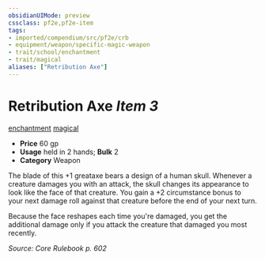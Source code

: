 ```yaml
---
obsidianUIMode: preview
cssclass: pf2e,pf2e-item
tags:
- imported/compendium/src/pf2e/crb
- equipment/weapon/specific-magic-weapon 
- trait/school/enchantment
- trait/magical
aliases: ["Retribution Axe"]
---
```

# Retribution Axe *Item 3*  
[enchantment](enchantment.md)  [magical](magical.md)  

- **Price** 60 gp
- **Usage** held in 2 hands; **Bulk** 2
- **Category** Weapon

The blade of this +1 greataxe bears a design of a human skull. Whenever a creature damages you with an attack, the skull changes its appearance to look like the face of that creature. You gain a +2 circumstance bonus to your next damage roll against that creature before the end of your next turn.

Because the face reshapes each time you're damaged, you get the additional damage only if you attack the creature that damaged you most recently.

*Source: Core Rulebook p. 602*